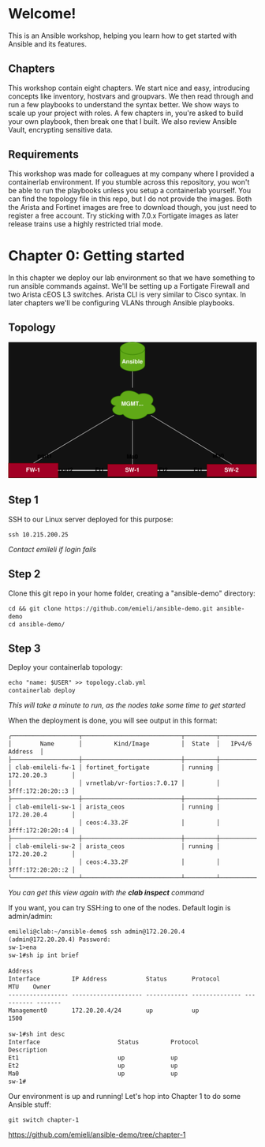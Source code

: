 # Welcome!
This is an Ansible workshop, helping you learn how to get started with Ansible and its features.

## Chapters
This workshop contain eight chapters. We start nice and easy, introducing concepts like inventory, hostvars and groupvars. We then read through and run a few playbooks to understand the syntax better. We show ways to scale up your project with roles. A few chapters in, you're asked to build your own playbook, then break one that I built. We also review Ansible Vault, encrypting sensitive data.

## Requirements
This workshop was made for colleagues at my company where I provided a containerlab environment. If you stumble across this repository, you won't be able to run the playbooks unless you setup a containerlab yourself. You can find the topology file in this repo, but I do not provide the images. Both the Arista and Fortinet images are free to download though, you just need to register a free account. Try sticking with 7.0.x Fortigate images as later release trains use a highly restricted trial mode.

# Chapter 0: Getting started
In this chapter we deploy our lab environment so that we have something to run ansible commands against. We'll be setting up a Fortigate Firewall and two Arista cEOS L3 switches. Arista CLI is very similar to Cisco syntax. In later chapters we'll be configuring VLANs through Ansible playbooks. 

## Topology
![topology](ansible-demo.svg)

## Step 1
SSH to our Linux server deployed for this purpose:
```
ssh 10.215.200.25
```
*Contact emileli if login fails*

## Step 2
Clone this git repo in your home folder, creating a "ansible-demo" directory:
```
cd && git clone https://github.com/emieli/ansible-demo.git ansible-demo
cd ansible-demo/
```

## Step 3
Deploy your containerlab topology:
```
echo "name: $USER" >> topology.clab.yml
containerlab deploy
```
*This will take a minute to run, as the nodes take some time to get started*

When the deployment is done, you will see output in this format:
```
╭───────────────────┬────────────────────────────┬─────────┬───────────────────╮
│        Name       │         Kind/Image         │  State  │   IPv4/6 Address  │
├───────────────────┼────────────────────────────┼─────────┼───────────────────┤
│ clab-emileli-fw-1 │ fortinet_fortigate         │ running │ 172.20.20.3       │
│                   │ vrnetlab/vr-fortios:7.0.17 │         │ 3fff:172:20:20::3 │
├───────────────────┼────────────────────────────┼─────────┼───────────────────┤
│ clab-emileli-sw-1 │ arista_ceos                │ running │ 172.20.20.4       │
│                   │ ceos:4.33.2F               │         │ 3fff:172:20:20::4 │
├───────────────────┼────────────────────────────┼─────────┼───────────────────┤
│ clab-emileli-sw-2 │ arista_ceos                │ running │ 172.20.20.2       │
│                   │ ceos:4.33.2F               │         │ 3fff:172:20:20::2 │
╰───────────────────┴────────────────────────────┴─────────┴───────────────────╯
```
*You can get this view again with the **clab inspect** command*

If you want, you can try SSH:ing to one of the nodes. Default login is admin/admin:
```
emileli@clab:~/ansible-demo$ ssh admin@172.20.20.4
(admin@172.20.20.4) Password:
sw-1>ena
sw-1#sh ip int brief
                                                                              Address
Interface         IP Address           Status       Protocol           MTU    Owner
----------------- -------------------- ------------ -------------- ---------- -------
Management0       172.20.20.4/24       up           up                1500

sw-1#sh int desc
Interface                      Status         Protocol           Description
Et1                            up             up
Et2                            up             up
Ma0                            up             up
sw-1#
```

Our environment is up and running! Let's hop into Chapter 1 to do some Ansible stuff:
```
git switch chapter-1
```
https://github.com/emieli/ansible-demo/tree/chapter-1
